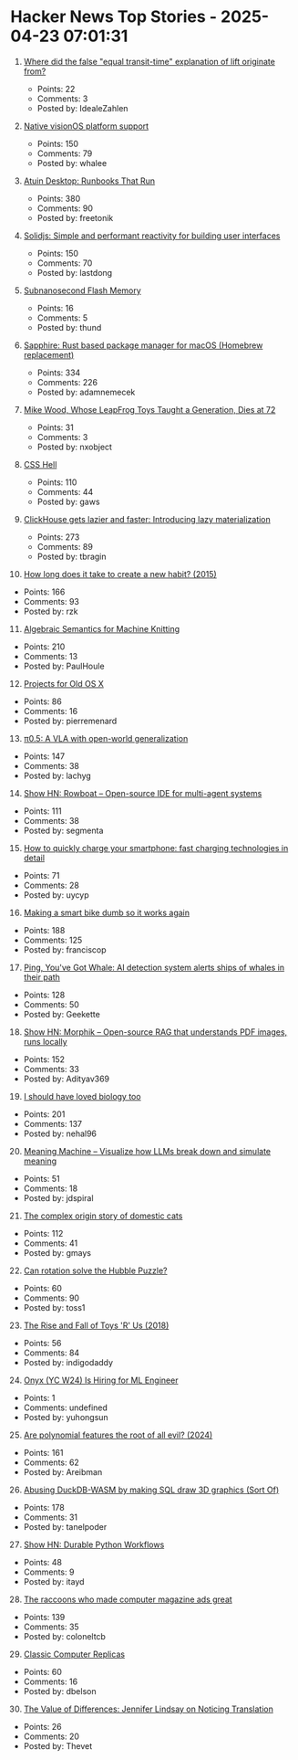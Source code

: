 # Hacker News Top Stories - 2025-04-23 07:01:31

1. [Where did the false "equal transit-time" explanation of lift originate from?](https://hsm.stackexchange.com/questions/9931/where-did-the-false-equal-transit-time-explanation-of-lift-originate-from)
   - Points: 22
   - Comments: 3
   - Posted by: IdealeZahlen

2. [Native visionOS platform support](https://github.com/godotengine/godot/pull/105628)
   - Points: 150
   - Comments: 79
   - Posted by: whalee

3. [Atuin Desktop: Runbooks That Run](https://blog.atuin.sh/atuin-desktop-runbooks-that-run/)
   - Points: 380
   - Comments: 90
   - Posted by: freetonik

4. [Solidjs: Simple and performant reactivity for building user interfaces](https://www.solidjs.com/)
   - Points: 150
   - Comments: 70
   - Posted by: lastdong

5. [Subnanosecond Flash Memory](https://www.nature.com/articles/s41586-025-08839-w)
   - Points: 16
   - Comments: 5
   - Posted by: thund

6. [Sapphire: Rust based package manager for macOS (Homebrew replacement)](https://github.com/alexykn/sapphire)
   - Points: 334
   - Comments: 226
   - Posted by: adamnemecek

7. [Mike Wood, Whose LeapFrog Toys Taught a Generation, Dies at 72](https://www.nytimes.com/2025/04/19/business/michael-c-wood-dead.html)
   - Points: 31
   - Comments: 3
   - Posted by: nxobject

8. [CSS Hell](https://csshell.com/)
   - Points: 110
   - Comments: 44
   - Posted by: gaws

9. [ClickHouse gets lazier and faster: Introducing lazy materialization](https://clickhouse.com/blog/clickhouse-gets-lazier-and-faster-introducing-lazy-materialization)
   - Points: 273
   - Comments: 89
   - Posted by: tbragin

10. [How long does it take to create a new habit? (2015)](https://thelogicaloptimist.com/index.php/2015/10/25/the-21-day-myth-create-new-habit/)
   - Points: 166
   - Comments: 93
   - Posted by: rzk

11. [Algebraic Semantics for Machine Knitting](https://uwplse.org/2025/03/31/Algebraic-Knitting.html)
   - Points: 210
   - Comments: 13
   - Posted by: PaulHoule

12. [Projects for Old OS X](https://jonathanalland.com/old-osx-projects.html)
   - Points: 86
   - Comments: 16
   - Posted by: pierremenard

13. [π0.5: A VLA with open-world generalization](https://pi.website/blog/pi05)
   - Points: 147
   - Comments: 38
   - Posted by: lachyg

14. [Show HN: Rowboat – Open-source IDE for multi-agent systems](https://github.com/rowboatlabs/rowboat)
   - Points: 111
   - Comments: 38
   - Posted by: segmenta

15. [How to quickly charge your smartphone: fast charging technologies in detail](https://eb43.github.io/articles/fast-charging-technologies-in-detail.html)
   - Points: 71
   - Comments: 28
   - Posted by: uycyp

16. [Making a smart bike dumb so it works again](https://francisco.io/blog/making-a-smart-bike-dumb-work-again/)
   - Points: 188
   - Comments: 125
   - Posted by: franciscop

17. [Ping, You've Got Whale: AI detection system alerts ships of whales in their path](https://www.biographic.com/ping-youve-got-whale/)
   - Points: 128
   - Comments: 50
   - Posted by: Geekette

18. [Show HN: Morphik – Open-source RAG that understands PDF images, runs locally](https://github.com/morphik-org/morphik-core)
   - Points: 152
   - Comments: 33
   - Posted by: Adityav369

19. [I should have loved biology too](https://nehalslearnings.substack.com/p/i-should-have-loved-biology-too)
   - Points: 201
   - Comments: 137
   - Posted by: nehal96

20. [Meaning Machine – Visualize how LLMs break down and simulate meaning](https://meaning-machine.streamlit.app)
   - Points: 51
   - Comments: 18
   - Posted by: jdspiral

21. [The complex origin story of domestic cats](https://phys.org/news/2025-04-complex-story-domestic-cats-tunisia.html)
   - Points: 112
   - Comments: 41
   - Posted by: gmays

22. [Can rotation solve the Hubble Puzzle?](https://academic.oup.com/mnras/article/538/4/3038/8090496?login=false)
   - Points: 60
   - Comments: 90
   - Posted by: toss1

23. [The Rise and Fall of Toys 'R' Us (2018)](https://www.history.com/articles/toys-r-us-closing-legacy)
   - Points: 56
   - Comments: 84
   - Posted by: indigodaddy

24. [Onyx (YC W24) Is Hiring for ML Engineer](https://www.ycombinator.com/companies/onyx/jobs/3Se5ptG-machine-learning-engineer)
   - Points: 1
   - Comments: undefined
   - Posted by: yuhongsun

25. [Are polynomial features the root of all evil? (2024)](https://alexshtf.github.io/2024/01/21/Bernstein.html)
   - Points: 161
   - Comments: 62
   - Posted by: Areibman

26. [Abusing DuckDB-WASM by making SQL draw 3D graphics (Sort Of)](https://www.hey.earth/posts/duckdb-doom)
   - Points: 178
   - Comments: 31
   - Posted by: tanelpoder

27. [Show HN: Durable Python Workflows](https://github.com/autokitteh/autokitteh)
   - Points: 48
   - Comments: 9
   - Posted by: itayd

28. [The raccoons who made computer magazine ads great](https://technologizer.com/home/2025/04/22/pc-connection-ads-raccoons/)
   - Points: 139
   - Comments: 35
   - Posted by: coloneltcb

29. [Classic Computer Replicas](https://obsolescence.dev/index.html)
   - Points: 60
   - Comments: 16
   - Posted by: dbelson

30. [The Value of Differences: Jennifer Lindsay on Noticing Translation](https://sydneyreviewofbooks.com/essays/the-value-of-differences)
   - Points: 26
   - Comments: 20
   - Posted by: Thevet

